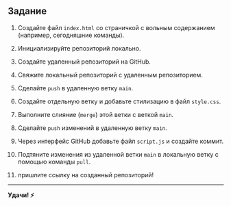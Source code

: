 ## Задание

1. Создайте файл `index.html` со страничкой с вольным содержанием (например, сегодняшние команды).

2. Инициализируйте репозиторий локально.

3. Создайте удаленный репозиторий на GitHub.

4. Свяжите локальный репозиторий с удаленным репозиторием.

5. Сделайте `push` в удаленную ветку `main`.

6. Создайте отдельную ветку и добавьте стилизацию в файл `style.css`.

7. Выполните слияние (`merge`) этой ветки с веткой `main`.

8. Сделайте `push` изменений в удаленную ветку `main`.

9. Через интерфейс GitHub добавьте файл `script.js` и создайте коммит.

10. Подтяните изменения из удаленной ветки `main` в локальную ветку с помощью команды `pull`.

11. пришлите ссылку на созданный репозиторий!

---

**Удачи! ⚡**
